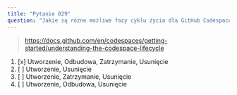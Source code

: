 ```yaml
---
title: "Pytanie 029"
question: "Jakie są różne możliwe fazy cyklu życia dla GitHub Codespace?"
---
```


> https://docs.github.com/en/codespaces/getting-started/understanding-the-codespace-lifecycle
1. [x] Utworzenie, Odbudowa, Zatrzymanie, Usunięcie
1. [ ] Utworzenie, Usunięcie
1. [ ] Utworzenie, Zatrzymanie, Usunięcie
1. [ ] Utworzenie, Odbudowa, Usunięcie
